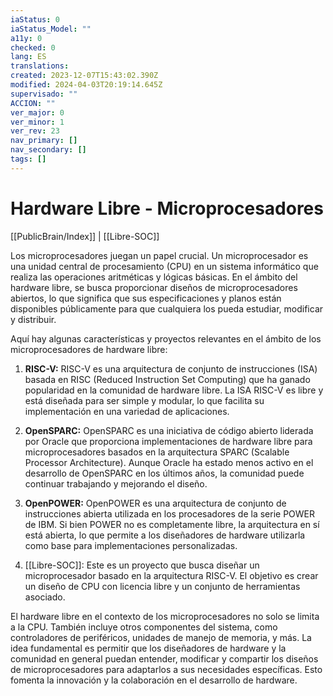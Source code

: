 ```yaml
---
iaStatus: 0
iaStatus_Model: ""
a11y: 0
checked: 0
lang: ES
translations: 
created: 2023-12-07T15:43:02.390Z
modified: 2024-04-03T20:19:14.645Z
supervisado: ""
ACCION: ""
ver_major: 0
ver_minor: 1
ver_rev: 23
nav_primary: []
nav_secondary: []
tags: []
---
```

# Hardware Libre - Microprocesadores

[[PublicBrain/Index]] | [[Libre-SOC]]

Los microprocesadores juegan un papel crucial. Un microprocesador es una unidad central de procesamiento (CPU) en un sistema informático que realiza las operaciones aritméticas y lógicas básicas. En el ámbito del hardware libre, se busca proporcionar diseños de microprocesadores abiertos, lo que significa que sus especificaciones y planos están disponibles públicamente para que cualquiera los pueda estudiar, modificar y distribuir.

Aquí hay algunas características y proyectos relevantes en el ámbito de los microprocesadores de hardware libre:

1. **RISC-V:** RISC-V es una arquitectura de conjunto de instrucciones (ISA) basada en RISC (Reduced Instruction Set Computing) que ha ganado popularidad en la comunidad de hardware libre. La ISA RISC-V es libre y está diseñada para ser simple y modular, lo que facilita su implementación en una variedad de aplicaciones.
    
2. **OpenSPARC:** OpenSPARC es una iniciativa de código abierto liderada por Oracle que proporciona implementaciones de hardware libre para microprocesadores basados en la arquitectura SPARC (Scalable Processor Architecture). Aunque Oracle ha estado menos activo en el desarrollo de OpenSPARC en los últimos años, la comunidad puede continuar trabajando y mejorando el diseño.
    
3. **OpenPOWER:** OpenPOWER es una arquitectura de conjunto de instrucciones abierta utilizada en los procesadores de la serie POWER de IBM. Si bien POWER no es completamente libre, la arquitectura en sí está abierta, lo que permite a los diseñadores de hardware utilizarla como base para implementaciones personalizadas.
    
4. [[Libre-SOC]]: Este es un proyecto que busca diseñar un microprocesador basado en la arquitectura RISC-V. El objetivo es crear un diseño de CPU con licencia libre y un conjunto de herramientas asociado.
    

El hardware libre en el contexto de los microprocesadores no solo se limita a la CPU. También incluye otros componentes del sistema, como controladores de periféricos, unidades de manejo de memoria, y más. La idea fundamental es permitir que los diseñadores de hardware y la comunidad en general puedan entender, modificar y compartir los diseños de microprocesadores para adaptarlos a sus necesidades específicas. Esto fomenta la innovación y la colaboración en el desarrollo de hardware.